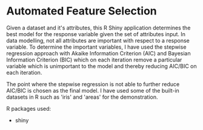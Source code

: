 # Automated Feature Selection

Given a dataset and it's attributes, this R Shiny application determines the best model for the response variable given the set of attributes input. In data modelling, not all attributes are important with respect to a response variable. To determine the important variables, I have used the stepwise regression approach with Akaike Information Criterion (AIC) and Bayesian Information Criterion (BIC) which on each iteration remove a particular variable which is unimportant to the model and thereby reducing AIC/BIC on each iteration. 

The point where the stepwise regression is not able to further reduce AIC/BIC is chosen as the final model. I have used some of the built-in datasets in R such as 'iris' and 'areas' for the demonstration.

R packages used:

- shiny

